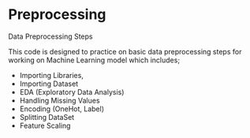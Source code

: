 # Preprocessing
Data Preprocessing Steps

This code is designed to practice on basic data preprocessing steps for working on Machine Learning model which includes;
- Importing Libraries,
- Importing Dataset
- EDA (Exploratory Data Analysis)
- Handling Missing Values
- Encoding (OneHot, Label)
- Splitting DataSet
- Feature Scaling
